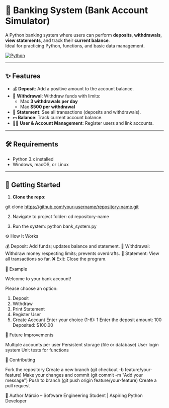 # 🏦 Banking System (Bank Account Simulator)

A Python banking system where users can perform **deposits**, **withdrawals**, **view statements**, and track their **current balance**.  
Ideal for practicing Python, functions, and basic data management.

[![Python](https://img.shields.io/badge/Python-3.x-blue)](https://www.python.org/)

---

## ✨ Features

- 💰 **Deposit**: Add a positive amount to the account balance.  
- 🏧 **Withdrawal**: Withdraw funds with limits:  
  - Max **3 withdrawals per day**  
  - Max **$500 per withdrawal**  
- 📜 **Statement**: See all transactions (deposits and withdrawals).  
- 💵 **Balance**: Track current account balance.  
- 🧑‍💼 **User & Account Management**: Register users and link accounts.  

---

## 🛠 Requirements

- Python 3.x installed  
- Windows, macOS, or Linux  

---

## 🚀 Getting Started

1. **Clone the repo**:

git clone https://github.com/your-username/repository-name.git


2. Navigate to project folder:
cd repository-name

3. Run the system:
python bank_system.py


⚙ How It Works

💰 Deposit: Add funds; updates balance and statement.
🏧 Withdrawal: Withdraw money respecting limits; prevents overdrafts.
📜 Statement: View all transactions so far.
❌ Exit: Close the program.


📝 Example

Welcome to your bank account!

Please choose an option: 
1. Deposit
2. Withdraw
3. Print Statement
4. Register User
 5. Create Account
Enter your choice (1-6): 1
Enter the deposit amount: 100
Deposited: $100.00


🌟 Future Improvements

Multiple accounts per user
Persistent storage (file or database)
User login system
Unit tests for functions

🤝 Contributing

Fork the repository
Create a new branch (git checkout -b feature/your-feature)
Make your changes and commit (git commit -m "Add your message")
Push to branch (git push origin feature/your-feature)
Create a pull request


👤 Author
Márcio – Software Engineering Student | Aspiring Python Developer
